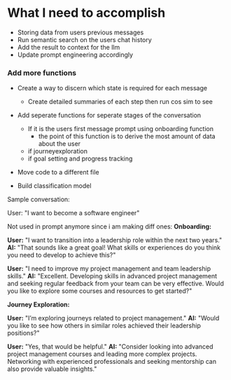 # What I need to accomplish

- Storing data from users previous messages
- Run semantic search on the users chat history
- Add the result to context for the llm
- Update prompt engineering accordingly

### Add more functions

- Create a way to discern which state is required for each message
  - Create detailed summaries of each step then run cos sim to see
- Add seperate functions for seperate stages of the conversation

  - If it is the users first message prompt using onboarding function
    - the point of this function is to derive the most amount of data about the user
  - if journeyexploration
  - if goal setting and progress tracking

- Move code to a different file
- Build classification model

Sample conversation:

User: "I want to become a software engineer"

Not used in prompt anymore since i am making diff ones:
**Onboarding:**

**User:** "I want to transition into a leadership role within the next two years."
**AI:** "That sounds like a great goal! What skills or experiences do you think you need to develop to achieve this?"

**User:** "I need to improve my project management and team leadership skills."
**AI:** "Excellent. Developing skills in advanced project management and seeking regular feedback from your team can be very effective. Would you like to explore some courses and resources to get started?"

**Journey Exploration:**

**User:** "I’m exploring journeys related to project management."
**AI:** "Would you like to see how others in similar roles achieved their leadership positions?"

**User:** "Yes, that would be helpful."
**AI:** "Consider looking into advanced project management courses and leading more complex projects. Networking with experienced professionals and seeking mentorship can also provide valuable insights."
